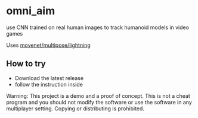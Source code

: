 # omni_aim
use CNN trained on real human images to track humanoid models in video games

Uses [movenet/multipose/lightning](https://tfhub.dev/google/movenet/multipose/lightning/1)

## How to try
- Download the latest release
- follow the instruction inside


Warning: This project is a demo and a proof of concept. This is not a cheat program and you should not modify the software or use the software in any multiplayer setting. Copying or distributing is prohibited.
